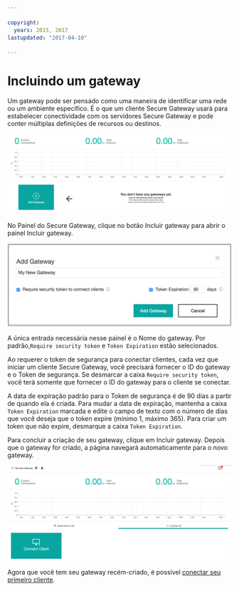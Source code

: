```yaml
---

copyright:
  years: 2015, 2017
lastupdated: "2017-04-10"

---
```


# Incluindo um gateway

Um gateway pode ser pensado como uma maneira de identificar uma rede ou um ambiente específico. É o que um cliente Secure Gateway usará para estabelecer conectividade com os servidores Secure Gateway e pode conter múltiplas definições de recursos ou destinos.

![Painel do Secure Gateway](./images/newDashboard.png?raw=true "Painel do Secure Gateway")

No Painel do Secure Gateway, clique no botão Incluir gateway para abrir o painel Incluir gateway.

![Incluir gateway](./images/addGateway.png?raw=true "Incluir gateway")

A única entrada necessária nesse painel é o Nome do gateway. Por padrão,`Require security token` e `Token Expiration` estão selecionados.

Ao requerer o token de segurança para conectar clientes, cada vez que iniciar um cliente Secure Gateway, você precisará fornecer o ID do gateway e o Token de segurança. Se desmarcar a caixa `Require security token`, você terá somente que fornecer o ID do gateway para o cliente se conectar.

A data de expiração padrão para o Token de segurança é de 90 dias a partir de quando ela é criada. Para mudar a data de expiração, mantenha a caixa `Token Expiration` marcada e edite o campo de texto com o número de dias que você deseja que o token expire (mínimo 1, máximo 365). Para criar um token que não expire, desmarque a caixa `Token Expiration`.  

Para concluir a criação de seu gateway, clique em Incluir gateway. Depois que o gateway for criado, a página navegará automaticamente para o novo gateway.

![Novo gateway](./images/newGateway.png?raw=true "Novo gateway")

Agora que você tem seu gateway recém-criado, é possível [conectar seu primeiro cliente](./securegateway_client.html).
